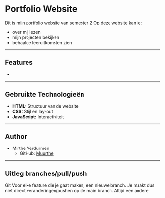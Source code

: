 # Portfolio Website

Dit is mijn portfolio website van semester 2 
Op deze website kan je:
- over mij lezen
- mijn projecten bekijken
- behaalde leeruitkomsten zien
  
***

## Features
+ 

***

## Gebruikte Technologieën
- **HTML:** Structuur van de website
- **CSS:** Stijl en lay-out
- **JavaScript:** Interactiviteit

***

## Author
- Mirthe Verdurmen
  - GitHub: [Muurthe](https://github.com/Muurthe)

***
## Uitleg branches/pull/push
Git
Voor elke feature die je gaat maken, een nieuwe branch. Je maakt dus niet direct veranderingen/pushen op de main branch. Altijd een andere


